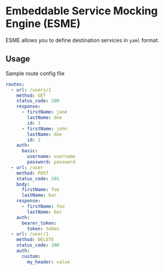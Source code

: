 # Embeddable Service Mocking Engine (ESME)
ESME allows you to define destination services in `yaml` format.    
## Usage
Sample route config file
```yaml
routes:
  - url: /users/1
    method: GET
    status_code: 200
    response:
      - firstName: jane
        lastName: doe
        id: 1
      - firstName: john
        lastName: doe
        id: 2
    auth:
      basic:
        username: username
        password: password
  - url: /user
    method: POST
    status_code: 201
    body:
      firstName: foo
      lastName: bar
    response:
      - firstName: foo
        lastName: bar
    auth:
      bearer_token:
        token: token
  - url: /user/1
    method: DELETE
    status_code: 200
    auth:
      custom:
        my_header: value
```